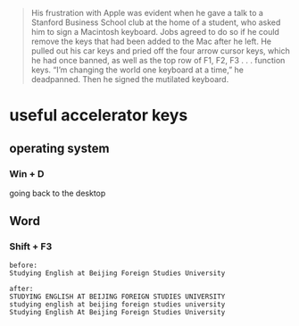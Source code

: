 >His frustration with Apple was evident when he gave a talk to a Stanford Business School club at the home of a student, who asked him to sign a Macintosh keyboard. Jobs agreed to do so if he could remove the keys that had been added to the Mac after he left. He pulled out his car keys and pried off the four arrow cursor keys, which he had once banned, as well as the top row of F1, F2, F3 . . . function keys. “I’m changing the world one keyboard at a time,” he deadpanned. Then he signed the mutilated keyboard.

# useful accelerator keys
## operating system
### Win + D
going back to the desktop

## Word
### Shift + F3
```
before:  
Studying English at Beijing Foreign Studies University

after:  
STUDYING ENGLISH AT BEIJING FOREIGN STUDIES UNIVERSITY
studying english at beijing foreign studies university
Studying English At Beijing Foreign Studies University
```
